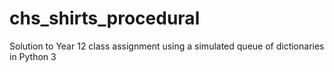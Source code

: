 # chs_shirts_procedural
Solution to Year 12 class assignment using a simulated queue of dictionaries in Python 3

